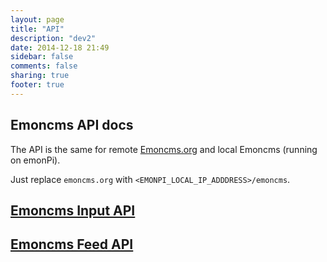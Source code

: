 ```yaml
---
layout: page
title: "API"
description: "dev2"
date: 2014-12-18 21:49
sidebar: false
comments: false
sharing: true
footer: true
---
```

## Emoncms API docs

The  API is the same for remote [Emoncms.org](https://emoncms.org) and local Emoncms (running on emonPi).

Just replace `emoncms.org` with `<EMONPI_LOCAL_IP_ADDDRESS>/emoncms`.

## [Emoncms Input API](https://emoncms.org/site/api#input)

## [Emoncms Feed API](https://emoncms.org/site/api#feed)
